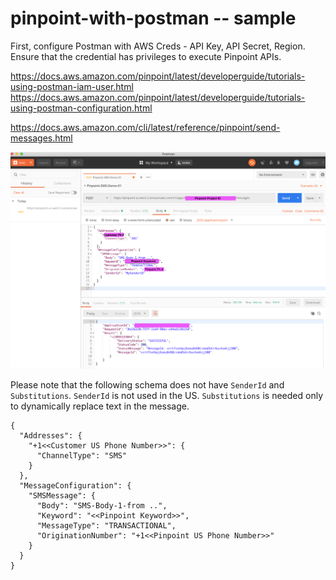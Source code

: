 # pinpoint-with-postman -- sample

First, configure Postman with AWS Creds - API Key, API Secret, Region.  Ensure that the credential has privileges to execute Pinpoint APIs.  

https://docs.aws.amazon.com/pinpoint/latest/developerguide/tutorials-using-postman-iam-user.html
https://docs.aws.amazon.com/pinpoint/latest/developerguide/tutorials-using-postman-configuration.html

https://docs.aws.amazon.com/cli/latest/reference/pinpoint/send-messages.html

![Screenshot](page-2.png)


Please note that the following schema does not have ```SenderId``` and ```Substitutions```.  ```SenderId``` is not used in the US.  ```Substitutions``` is needed only to dynamically replace text in the message.

```
{
  "Addresses": {
    "+1<<Customer US Phone Number>>": {
      "ChannelType": "SMS"
    }
  },
  "MessageConfiguration": {
    "SMSMessage": {
      "Body": "SMS-Body-1-from ..",
      "Keyword": "<<Pinpoint Keyword>>",
      "MessageType": "TRANSACTIONAL",
      "OriginationNumber": "+1<<Pinpoint US Phone Number>>"
    }
  }
}
```
